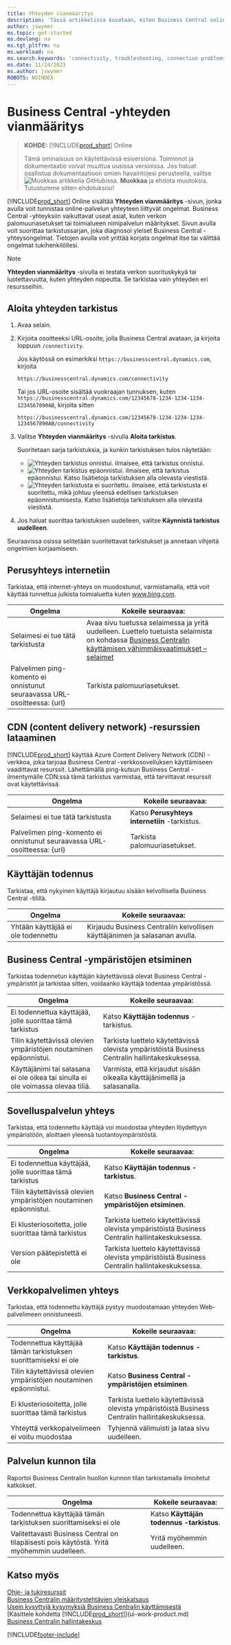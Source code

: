 ```yaml
---
title: Yhteyden vianmääritys
description: 'Tässä artikkelissa kuvataan, miten Business Central online -yhteyden muodostamiseen liittyviä ongelmia tunnistetaan ja korjataan Yhteyden vianmääritys -sivulla.'
author: jswymer
ms.topic: get-started
ms.devlang: na
ms.tgt_pltfrm: na
ms.workload: na
ms.search.keywords: 'connectivity, troubleshooting, connection problems'
ms.date: 11/24/2023
ms.author: jswymer
ROBOTS: NOINDEX
---
```


# <a name="troubleshoot-connectivity-for-business-central"></a>Business Central -yhteyden vianmääritys

> **KOHDE:** [!INCLUDE[prod_short](includes/prod_short.md)] Online
>
> Tämä ominaisuus on käytettävissä esiversiona. Toiminnot ja dokumentaatio voivat muuttua uusissa versioissa. Jos haluat osallistua dokumentaatioon omien havaintojesi perusteella, valitse ![Muokkaa artikkelia GitHubissa.](media/github-edit-pencil.png) **Muokkaa** ja ehdota muutoksia. Tutustumme sitten ehdotuksiisi!

[!INCLUDE[prod_short](includes/prod_short.md)] Online sisältää **Yhteyden vianmääritys** -sivun, jonka avulla voit tunnistaa online-palvelun yhteyteen liittyvät ongelmat. Business Central -yhteyksiin vaikuttavat useat asiat, kuten verkon palomuuriasetukset tai toimialueen nimipalvelun määritykset. Sivun avulla voit suorittaa tarkistussarjan, joka diagnosoi yleiset Business Central -yhteysongelmat. Tietojen avulla voit yrittää korjata ongelmat itse tai välittää ongelmat tukihenkilöllesi.

> [!NOTE]
> **Yhteyden vianmääritys** -sivulla ei testata verkon suorituskykyä tai luotettavuutta, kuten yhteyden nopeutta. Se tarkistaa vain yhteyden eri resursseihin.

## <a name="start-the-connectivity-check"></a>Aloita yhteyden tarkistus

1. Avaa selain.
2. Kirjoita osoitteeksi URL-osoite, jolla Business Central avataan, ja kirjoita loppuun `/connectivity`. 

    Jos käytössä on esimerkiksi `https://businesscentral.dynamics.com`, kirjoita

    ```http
    https://businesscentral.dynamics.com/connectivity
    ```

    Tai jos URL-osoite sisältää vuokraajan tunnuksen, kuten `https://businesscentral.dynamics.com/12345678-1234-1234-1234-1234567890AB`, kirjoita sitten

    ```http
    https://businesscentral.dynamics.com/12345678-1234-1234-1234-1234567890AB/connectivity
    ```
 
3. Valitse **Yhteyden vianmääritys** -sivulla **Aloita tarkistus**.

    Suoritetaan sarja tarkistuksia, ja kunkin tarkistuksen tulos näytetään:

    - ![Yhteyden tarkistus onnistui.](media/connectivity-check.png) ilmaisee, että tarkistus onnistui.
    - ![Yhteyden tarkistus epäonnistui.](media/connectivity-failed.png) ilmaisee, että tarkistus epäonnistui. Katso lisätietoja tarkistuksen alla olevasta viestistä.
    - ![Yhteyden tarkistusta ei suoritettu.](media/connectivity-blocked.png) ilmaisee, että tarkistusta ei suoritettu, mikä johtuu yleensä edellisen tarkistuksen epäonnistumisesta. Katso lisätietoja tarkistuksen alla olevasta viestistä.

4. Jos haluat suorittaa tarkistuksen uudelleen, valitse **Käynnistä tarkistus uudelleen**.

Seuraavissa osissa selitetään suoritettavat tarkistukset ja annetaan vihjeitä ongelmien korjaamiseen.

## <a name="basic-internet-connectivity"></a>Perusyhteys internetiin

Tarkistaa, että internet-yhteys on muodostunut, varmistamalla, että voit käyttää tunnettua julkista toimialuetta kuten www.bing.com.

|Ongelma|Kokeile seuraavaa:|
|-------|-------------|
|Selaimesi ei tue tätä tarkistusta|Avaa sivu tuetussa selaimessa ja yritä uudelleen. Luettelo tuetuista selaimista on kohdassa [Business Centralin käyttämisen vähimmäisvaatimukset – selaimet](product-requirements.md#browsers)|
|Palvelimen ping-komento ei onnistunut seuraavassa URL-osoitteessa: {url}|Tarkista palomuuriasetukset.|

## <a name="cdn-content-delivery-network-resources-loading"></a>CDN (content delivery network) -resurssien lataaminen

[!INCLUDE[prod_short](includes/prod_short.md)] käyttää Azure Content Delivery Network (CDN) -verkkoa, joka tarjoaa Business Central -verkkosovelluksen käyttämiseen vaadittavat resurssit. Lähettämällä ping-kutsun Business Central -ilmentymälle CDN:ssä tämä tarkistus varmistaa, että tarvittavat resurssit ovat käytettävissä.

|Ongelma|Kokeile seuraavaa:|
|-------|-------------|
|Selaimesi ei tue tätä tarkistusta|Katso **Perusyhteys internetiin** -tarkistus.|
|Palvelimen ping-komento ei onnistunut seuraavassa URL-osoitteessa: {url}|Tarkista palomuuriasetukset.|

## <a name="user-authentication"></a>Käyttäjän todennus

Tarkistaa, että nykyinen käyttäjä kirjautuu sisään kelvollisella Business Central -tilillä.

|Ongelma|Kokeile seuraavaa:|
|-------|-------------|
|Yhtään käyttäjää ei ole todennettu|Kirjaudu Business Centraliin kelvollisen käyttäjänimen ja salasanan avulla.|

## <a name="business-central-environments-discovery"></a>Business Central -ympäristöjen etsiminen

Tarkistaa todennetun käyttäjän käytettävissä olevat Business Central -ympäristöt ja tarkistaa sitten, voidaanko käyttäjä todentaa ympäristössä.
<!-- example: Your user name or password is incorrect, or you do not have a valid account.. Request duration: 332 milliseconds)-->

|Ongelma|Kokeile seuraavaa:|
|-------|-------------|
|Ei todennettua käyttäjää, jolle suorittaa tämä tarkistus|Katso **Käyttäjän todennus** -tarkistus.|
|Tilin käytettävissä olevien ympäristöjen noutaminen epäonnistui.|Tarkista luettelo käytettävissä olevista ympäristöistä Business Centralin hallintakeskuksessa.|
|Käyttäjänimi tai salasana ei ole oikea tai sinulla ei ole voimassa olevaa tiliä.| Varmista, että kirjaudut sisään oikealla käyttäjänimellä ja salasanalla.|

## <a name="application-service-connectivity"></a>Sovelluspalvelun yhteys

Tarkistaa, että todennettu käyttäjä voi muodostaa yhteyden löydettyyn ympäristöön, aloittaen yleensä tuotantoympäristöstä.

|Ongelma|Kokeile seuraavaa:|
|-------|-------------|
|Ei todennettua käyttäjää, jolle suorittaa tämä tarkistus|Katso **Käyttäjän todennus -tarkistus**.|
|Tilin käytettävissä olevien ympäristöjen noutaminen epäonnistui.|Katso **Business Central -ympäristöjen etsiminen**.|
|Ei klusteriosoitetta, jolle suorittaa tämä tarkistus|Tarkista luettelo käytettävissä olevista ympäristöistä Business Centralin hallintakeskuksessa.|
|Version päätepistettä ei ole|Tarkista luettelo käytettävissä olevista ympäristöistä Business Centralin hallintakeskuksessa.|

## <a name="web-server-connectivity"></a>Verkkopalvelimen yhteys

Tarkistaa, että todennettu käyttäjä pystyy muodostamaan yhteyden Web-palvelimeen onnistuneesti.

|Ongelma|Kokeile seuraavaa:|
|-------|-------------|
|Todennettua käyttäjää tämän tarkistuksen suorittamiseksi ei ole|Katso **Käyttäjän todennus -tarkistus**.|
|Tilin käytettävissä olevien ympäristöjen noutaminen epäonnistui.|Katso **Business Central -ympäristöjen etsiminen**.|
|Ei klusteriosoitetta, jolle suorittaa tämä tarkistus|Tarkista luettelo käytettävissä olevista ympäristöistä Business Centralin hallintakeskuksessa.|
|Yhteyttä verkkopalvelimeen ei voitu muodostaa|Tyhjennä välimuisti ja lataa sivu uudelleen.|

## <a name="service-health-status"></a>Palvelun kunnon tila

Raportoi Business Centralin huollon kunnon tilan tarkistamalla ilmoitetut katkokset.

|Ongelma|Kokeile seuraavaa:|
|-------|-------------|
|Todennettua käyttäjää tämän tarkistuksen suorittamiseksi ei ole|Katso **Käyttäjän todennus -tarkistus**.|
|Valitettavasti Business Central on tilapäisesti pois käytöstä. Yritä myöhemmin uudelleen.|Yritä myöhemmin uudelleen.|

## <a name="see-also"></a>Katso myös

[Ohje- ja tukiresurssit](product-help-and-support.md)  
[Business Centralin määritystehtävien yleiskatsaus](setup.md)  
[Usein kysyttyjä kysymyksiä Business Centralin käyttämisestä](across-faq.yml)  
[Käsittele kohdetta [!INCLUDE[prod_short](includes/prod_short.md)]](ui-work-product.md)  
[Business Centralin hallintakeskus](/dynamics365/business-central/dev-itpro/administration/tenant-admin-center)

[!INCLUDE[footer-include](includes/footer-banner.md)]
